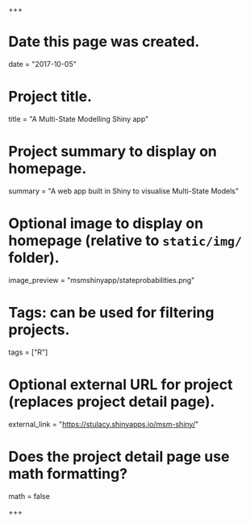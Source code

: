 +++
# Date this page was created.
date = "2017-10-05"

# Project title.
title = "A Multi-State Modelling Shiny app"

# Project summary to display on homepage.
summary = "A web app built in Shiny to visualise Multi-State Models"

# Optional image to display on homepage (relative to `static/img/` folder).
image_preview = "msmshinyapp/stateprobabilities.png"

# Tags: can be used for filtering projects.
tags = ["R"]

# Optional external URL for project (replaces project detail page).
external_link = "https://stulacy.shinyapps.io/msm-shiny/"

# Does the project detail page use math formatting?
math = false

+++

